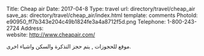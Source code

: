Title:          Cheap air
Date:           2017-04-8
Type:           travel
url:            directory/travel/cheap_air
save_as:        directory/travel/cheap_air/index.html
template:       comments
PhotoId:        e90950_ff7b343e204c49b1824fe3a4a8712f5d.png
Telephone:      1-800-243-2724
Address:        
website:        http://www.cheapair.com/

موقع للحجوزات , يتم حجز التذكرة والسكن واشياء اخرى. 
